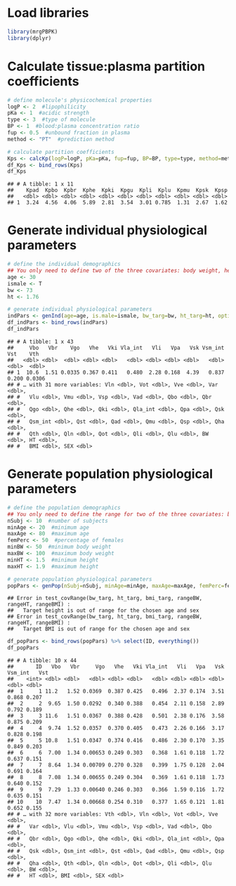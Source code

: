 
# Load libraries

``` r
library(mrgPBPK)
library(dplyr)
```

# Calculate tissue:plasma partition coefficients

``` r
# define molecule's physicochemical properties
logP <- 2  #lipophilicity
pKa <- 1  #acidic strength
type <- 3  #type of molecule
BP <- 1  #blood:plasma concentration ratio
fup <- 0.5  #unbound fraction in plasma
method <- "PT"  #prediction method

# calculate partition coefficients
Kps <- calcKp(logP=logP, pKa=pKa, fup=fup, BP=BP, type=type, method=method)
df_Kps <- bind_rows(Kps)
df_Kps
```

    ## # A tibble: 1 x 11
    ##    Kpad  Kpbo  Kpbr  Kphe  Kpki  Kpgu  Kpli  Kplu  Kpmu  Kpsk  Kpsp
    ##   <dbl> <dbl> <dbl> <dbl> <dbl> <dbl> <dbl> <dbl> <dbl> <dbl> <dbl>
    ## 1  3.24  4.56  4.06  5.89  2.81  3.54  3.01 0.785  1.31  2.67  1.62

# Generate individual physiological parameters

``` r
# define the individual demographics
## You only need to define two of the three covariates: body weight, height, and BMI
age <- 30
ismale <- T
bw <- 73
ht <- 1.76

# generate individual physiological parameters
indPars <- genInd(age=age, is.male=ismale, bw_targ=bw, ht_targ=ht, optimize=TRUE)
df_indPars <- bind_rows(indPars)
df_indPars
```

    ## # A tibble: 1 x 43
    ##     Vbo   Vbr    Vgo   Vhe   Vki Vla_int   Vli   Vpa   Vsk Vsm_int   Vst    Vth
    ##   <dbl> <dbl>  <dbl> <dbl> <dbl>   <dbl> <dbl> <dbl> <dbl>   <dbl> <dbl>  <dbl>
    ## 1  10.6  1.51 0.0335 0.367 0.411   0.480  2.28 0.168  4.39   0.837 0.200 0.0306
    ## # … with 31 more variables: Vln <dbl>, Vot <dbl>, Vve <dbl>, Var <dbl>,
    ## #   Vlu <dbl>, Vmu <dbl>, Vsp <dbl>, Vad <dbl>, Qbo <dbl>, Qbr <dbl>,
    ## #   Qgo <dbl>, Qhe <dbl>, Qki <dbl>, Qla_int <dbl>, Qpa <dbl>, Qsk <dbl>,
    ## #   Qsm_int <dbl>, Qst <dbl>, Qad <dbl>, Qmu <dbl>, Qsp <dbl>, Qha <dbl>,
    ## #   Qth <dbl>, Qln <dbl>, Qot <dbl>, Qli <dbl>, Qlu <dbl>, BW <dbl>, HT <dbl>,
    ## #   BMI <dbl>, SEX <dbl>

# Generate population physiological parameters

``` r
# define the population demographics
## You only need to define the range for two of the three covariates: body weight, height, and BMI
nSubj <- 10  #number of subjects
minAge <- 20  #minimum age
maxAge <- 80  #maximum age
femPerc <- 50  #percentage of females
minBW <- 50  #minimum body weight
maxBW <- 100  #maximum body weight
minHT <- 1.5  #minimum height
maxHT <- 1.9  #maximum height

# generate population physiological parameters
popPars <- genPop(nSubj=nSubj, minAge=minAge, maxAge=maxAge, femPerc=femPerc, minBW=minBW, maxBW=maxBW, minHT=minHT, maxHT=maxHT)
```

    ## Error in test_covRange(bw_targ, ht_targ, bmi_targ, rangeBW, rangeHT, rangeBMI) : 
    ##   Target height is out of range for the chosen age and sex
    ## Error in test_covRange(bw_targ, ht_targ, bmi_targ, rangeBW, rangeHT, rangeBMI) : 
    ##   Target BMI is out of range for the chosen age and sex

``` r
df_popPars <- bind_rows(popPars) %>% select(ID, everything())
df_popPars
```

    ## # A tibble: 10 x 44
    ##       ID   Vbo   Vbr     Vgo   Vhe   Vki Vla_int   Vli   Vpa   Vsk Vsm_int   Vst
    ##    <int> <dbl> <dbl>   <dbl> <dbl> <dbl>   <dbl> <dbl> <dbl> <dbl>   <dbl> <dbl>
    ##  1     1 11.2   1.52 0.0369  0.387 0.425   0.496  2.37 0.174  3.51   0.868 0.207
    ##  2     2  9.65  1.50 0.0292  0.340 0.388   0.454  2.11 0.158  2.89   0.792 0.189
    ##  3     3 11.6   1.51 0.0367  0.388 0.428   0.501  2.38 0.176  3.58   0.875 0.209
    ##  4     4  9.74  1.52 0.0357  0.370 0.405   0.473  2.26 0.166  3.17   0.828 0.198
    ##  5     5 10.8   1.51 0.0347  0.374 0.416   0.486  2.30 0.170  3.35   0.849 0.203
    ##  6     6  7.00  1.34 0.00653 0.249 0.303   0.368  1.61 0.118  1.72   0.637 0.151
    ##  7     7  8.64  1.34 0.00709 0.270 0.328   0.399  1.75 0.128  2.04   0.691 0.164
    ##  8     8  7.08  1.34 0.00655 0.249 0.304   0.369  1.61 0.118  1.73   0.640 0.152
    ##  9     9  7.29  1.33 0.00640 0.246 0.303   0.366  1.59 0.116  1.72   0.635 0.151
    ## 10    10  7.47  1.34 0.00668 0.254 0.310   0.377  1.65 0.121  1.81   0.652 0.155
    ## # … with 32 more variables: Vth <dbl>, Vln <dbl>, Vot <dbl>, Vve <dbl>,
    ## #   Var <dbl>, Vlu <dbl>, Vmu <dbl>, Vsp <dbl>, Vad <dbl>, Qbo <dbl>,
    ## #   Qbr <dbl>, Qgo <dbl>, Qhe <dbl>, Qki <dbl>, Qla_int <dbl>, Qpa <dbl>,
    ## #   Qsk <dbl>, Qsm_int <dbl>, Qst <dbl>, Qad <dbl>, Qmu <dbl>, Qsp <dbl>,
    ## #   Qha <dbl>, Qth <dbl>, Qln <dbl>, Qot <dbl>, Qli <dbl>, Qlu <dbl>, BW <dbl>,
    ## #   HT <dbl>, BMI <dbl>, SEX <dbl>
